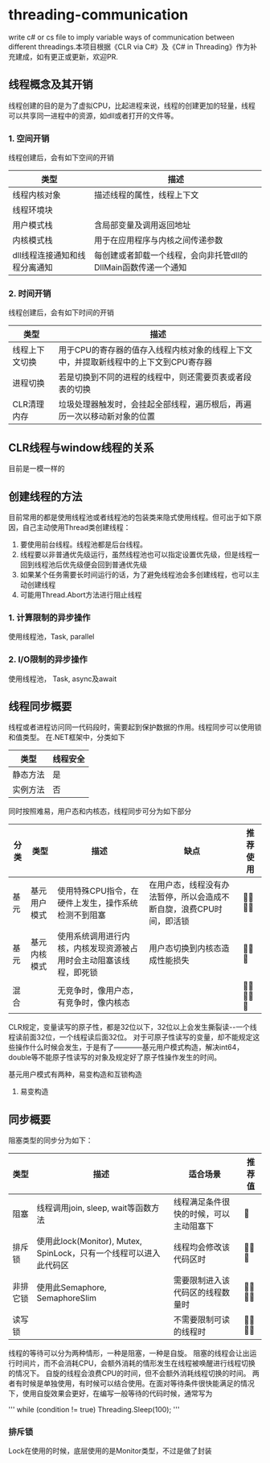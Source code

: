
# threading-communication
write c# or cs file to imply variable ways of communication between different threadings.本项目根据《CLR via C#》及《C# in Threading》作为补充建成，如有更正或更新，欢迎PR.


## 线程概念及其开销
线程创建的目的是为了虚拟CPU，比起进程来说，线程的创建更加的轻量，线程可以共享同一进程中的资源，如dll或者打开的文件等。

### 1. 空间开销
线程创建后，会有如下空间的开销

|类型|描述|
|----|----|
|线程内核对象|描述线程的属性，线程上下文|
|线程环境块||
|用户模式栈|含局部变量及调用返回地址|
|内核模式栈|用于在应用程序与内核之间传递参数|
|dll线程连接通知和线程分离通知|每创建或者卸载一个线程，会向非托管dll的DllMain函数传递一个通知|

### 2. 时间开销
线程创建后，会有如下时间的开销

|类型|描述|
|----|----|
|线程上下文切换|用于CPU的寄存器的值存入线程内核对象的线程上下文中，并提取新线程中的上下文到CPU寄存器|
|进程切换|若是切换到不同的进程的线程中，则还需要页表或者段表的切换|
|CLR清理内存|垃圾处理器触发时，会挂起全部线程，遍历根后，再遍历一次以移动新对象的位置|

## CLR线程与window线程的关系
目前是一模一样的

## 创建线程的方法
目前常用的都是使用线程池或者线程池的包装类来隐式使用线程。但可出于如下原因，自己主动使用Thread类创建线程：

1. 要使用前台线程。线程池都是后台线程。
2. 线程要以非普通优先级运行，虽然线程池也可以指定设置优先级，但是线程一回到线程池后优先级便会回到普通优先级
3. 如果某个任务需要长时间运行的话，为了避免线程池会多创建线程，也可以主动创建线程
4. 可能用Thread.Abort方法进行阻止线程



### 1. 计算限制的异步操作
使用线程池，Task, parallel

### 2. I/O限制的异步操作
使用线程池， Task, async及await

## 线程同步概要
线程或者进程访问同一代码段时，需要起到保护数据的作用。线程同步可以使用锁和值类型。
在.NET框架中，分类如下

|类型|线程安全|
|----|----|
|静态方法|是|
|实例方法|否|

同时按照难易，用户态和内核态，线程同步可分为如下部分

|分类|类型|描述|缺点|推荐使用|
|----|----|----|----|----|
|基元|基元用户模式|使用特殊CPU指令，在硬件上发生，操作系统检测不到阻塞|在用户态，线程没有办法暂停，所以会造成不断自旋，浪费CPU时间，即活锁|🌟🌟🌟🌟|
|基元|基元内核模式|使用系统调用进行内核，内核发现资源被占用时会主动阻塞该线程，即死锁|用户态切换到内核态造成性能损失|🌟🌟🌟|
|混合||无竞争时，像用户态，有竞争时，像内核态||🌟🌟🌟🌟🌟|

CLR规定，变量读写的原子性，都是32位以下，32位以上会发生撕裂读--一个线程读前面32位，一个线程读后面32位。
对于可原子性读写的变量，却不能规定这些操作什么时候会发生，于是有了————基元用户模式构造，解决int64，double等不能原子性读写的对象及规定好了原子性操作发生的时间。

基元用户模式有两种，易变构造和互锁构造

1. 易变构造
## 同步概要

阻塞类型的同步分为如下：

|类型|描述|适合场景|推荐值|
|----|----|----|----|
|阻塞|线程调用join, sleep, wait等函数方法|线程满足条件很快的时候，可以主动阻塞下|🌟|
|排斥锁|使用此lock(Monitor), Mutex, SpinLock，只有一个线程可以进入此代码区|线程均会修改该代码区时|🌟🌟🌟|
|非排它锁|使用此Semaphore, SemaphoreSlim|需要限制进入该代码区的线程数量时|🌟🌟🌟🌟|
|读写锁||不需要限制可读的线程时|🌟🌟🌟🌟|

线程的等待可以分为两种情形，一种是阻塞，一种是自旋。
阻塞的线程会让出运行时间片，而不会消耗CPU，会额外消耗的情形发生在线程被唤醒进行线程切换的情况下。
自旋的线程会浪费CPU的时间，但不会额外消耗线程切换的时间。
两者有时候是单独使用，有时候可以结合使用。在面对等待条件很快能满足的情况下，使用自旋效果会更好，在编写一般等待的代码时候，通常写为

'''
while (condition != true)
    Threading.Sleep(100);
'''

### 排斥锁
Lock在使用的时候，底层使用的是Monitor类型，不过是做了封装